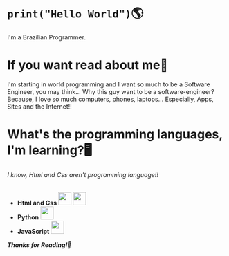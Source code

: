 # ``print("Hello World")``🌎
I'm a Brazilian Programmer.

# If you want read about me📜
I'm starting in world programming and I want so much to be a Software Engineer, you may think... Why this guy want to be a software-engineer? Because, I love so much computers, phones, laptops... Especially, Apps, Sites and the Internet!!

# What's the programming languages, I'm learning?🖥️
###### I know, Html and Css aren't programming language!!
* **Html and Css** <img src="https://cdn-icons-png.flaticon.com/512/5968/5968267.png" width="30px"> <img src="https://cdn-icons-png.flaticon.com/512/5968/5968242.png" width="30px">
* **Python** <img src="https://images.icon-icons.com/112/PNG/512/python_18894.png" width="30px">
* **JavaScript** <img src="https://upload.wikimedia.org/wikipedia/commons/thumb/9/99/Unofficial_JavaScript_logo_2.svg/640px-Unofficial_JavaScript_logo_2.svg.png" width="30px">

***Thanks for Reading!🙏***
